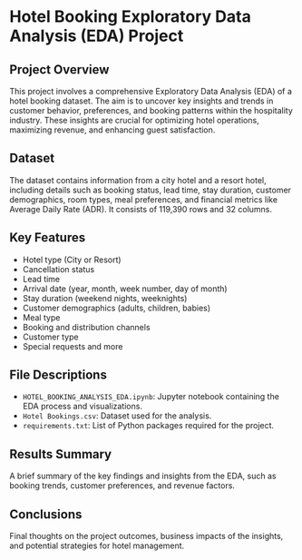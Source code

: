 # Hotel Booking Exploratory Data Analysis (EDA) Project

## Project Overview
This project involves a comprehensive Exploratory Data Analysis (EDA) of a hotel booking dataset. The aim is to uncover key insights and trends in customer behavior, preferences, and booking patterns within the hospitality industry. These insights are crucial for optimizing hotel operations, maximizing revenue, and enhancing guest satisfaction.

## Dataset
The dataset contains information from a city hotel and a resort hotel, including details such as booking status, lead time, stay duration, customer demographics, room types, meal preferences, and financial metrics like Average Daily Rate (ADR). It consists of 119,390 rows and 32 columns.

## Key Features
- Hotel type (City or Resort)
- Cancellation status
- Lead time
- Arrival date (year, month, week number, day of month)
- Stay duration (weekend nights, weeknights)
- Customer demographics (adults, children, babies)
- Meal type
- Booking and distribution channels
- Customer type
- Special requests and more

## File Descriptions

- `HOTEL_BOOKING_ANALYSIS_EDA.ipynb`: Jupyter notebook containing the EDA process and visualizations.
- `Hotel Bookings.csv`: Dataset used for the analysis.
- `requirements.txt`: List of Python packages required for the project.

## Results Summary
A brief summary of the key findings and insights from the EDA, such as booking trends, customer preferences, and revenue factors.

## Conclusions
Final thoughts on the project outcomes, business impacts of the insights, and potential strategies for hotel management.

